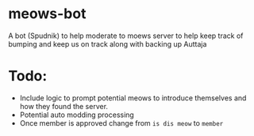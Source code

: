 # meows-bot

A bot (Spudnik) to help moderate to moews server to help keep track of bumping and keep us on track along with backing 
up Auttaja

# Todo:
* Include logic to prompt potential meows to introduce themselves and how they found the server.
* Potential auto modding processing
* Once member is approved change from `is dis meow` to `member`